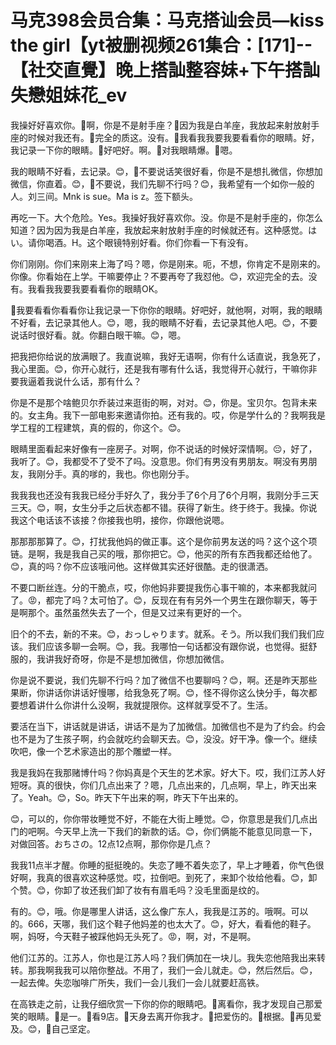 # 马克398会员合集：马克搭讪会员—kiss the girl【yt被删视频261集合：[171]--【社交直覺】晚上搭訕整容妹+下午搭訕失戀姐妹花_ev

我操好好喜欢你。🎼啊，你是不是射手座？🎼因为我是白羊座，我放起来射放射手座的时候对我还有。🎼完全的质这。没有。🎼我看我我要我要看看你的眼睛。好，我记录一下你的眼睛。🎼好吧好。啊。🎼对我眼睛爆。🎼嗯。

我的眼睛不好看，去记录。😊，🎼不要说话笑很好看，你是不是想扎微信，你想加微信，你直着。😊，🎼不要说，我们先聊不行吗？😊，我希望有一个如你一般的人。刘三间。Mnk is sue。Ma is z。签下额头。

再吃一下。大个危险。Yes。我操好我好喜欢你。没。你是不是射手座的，你怎么知道？因为因为我是白羊座，我放起来射放射手座的时候就还有。这种感觉。はい。请你喝酒。H。这个眼镜特别好看。你们你看一下有没有。

你们刚刚。你们来刚来上海了吗？嗯，你是刚来。呃，不想，你肯定不是刚来的。你像。你看始在上学。干嘛要停止？不要再夸了我怼他。😊，欢迎完全的去。没有。我看我我要我要看看你的眼睛OK。

🎼我要看看你看看你让我记录一下你你的眼睛。好吧好，就他啊，对啊，我的眼睛不好看，去记录其他人。😊，嗯，我的眼睛不好看，去记录其他人吧。😊，不要说话时很好看。就。你翻白眼干嘛。😊，嗯。

把我把你给说的放满眼了。我直说嘛，我好无语啊，你有什么话直说，我急死了，我心里面。😊，你开心就行，还是我有哪有什么话，我觉得开心就行，干嘛你非要我逼着我说什么话，那有什么？

你是不是那个啥鲍贝尔乔装过来逛街的啊，对对。😊，你是。宝贝尔。包背未来的。女主角。我下一部电影来邀请你拍。还有我的。哎，你是学什么的？我啊我是学工程的工程建筑，真的假的，你这个。😊。

眼睛里面看起来好像有一座房子。对啊，你不说话的时候好深情啊。😔，好了，我听了。😊，我都受不了受不了吗。没意思。你们有男没有男朋友。啊没有男朋友，我刚分手。真的嗲的，我也。你也刚分手。

我我我也还没有我我已经分手好久了，我分手了6个月了6个月啊，我刚分手三天三天。😊，啊，女生分手之后状态都不错。获得了新生。终于终于。我操。你说我这个电话该不该接？你接我也明，接你，你跟他说嗯。

那那那那算了。😊，打扰我他妈的做正事。这个是你前男友送的吗？这个这个项链。是啊，我是我自己买的哦，那你把它。😊，他买的所有东西我都还给他了。😊，真的吗？你不应该哦问他。这样做其实还好很酷。走的很潇洒。

不要口断丝连。分的干脆点，哎，你他妈非要提我伤心事干嘛的，本来都我就问了。😡，都完了吗？太可怕了。😊，反现在有有另外一个男生在跟你聊天，等于是啊那个。虽然虽然失去了一个，但是又过来有更好的一个。

旧个的不去，新的不来。😊，おっしゃります。就系。そう。所以我们我们我们应该。我们应该多聊一会啊。😊，我。我哪怕一句话都没有跟你说，也觉得。挺舒服的，我讲我好奇呀，你是不是想加微信，你想加微信。

你是说不要说，我们先聊不行吗？加了微信不也要聊吗？😊，啊。还是昨天那些果断，你讲话你讲话好慢哪，给我急死了啊。😊，怪不得你这么快分手，每次都要想着讲什么你讲什么没啊，我就提限你。这样就享受不了。生活。

要活在当下，讲话就是讲话，讲话不是为了加微信。加微信也不是为了约会。约会也不是为了生孩子啊，约会就吃约会聊天去。😊，没没。好干净。像一个。继续吹吧，像一个艺术家造出的那个雕塑一样。

我是我妈在我那赌博什吗？你妈真是个天生的艺术家。好大下。哎，我们江苏人好短呀。真的很快，你们几点出来了？嗯，几点出来的，几点啊，早上，昨天出来了。Yeah。😊，So。昨天下午出来的啊，昨天下午出来的。

😊，可以的，你你带妆睡觉不好，不能在大街上睡觉。😊，你意思是我们几点出门的吧啊。今天早上洗一下我们的新款的话。😊，你们俩能不能意见同意一下，对做回答。おちさの。12点12点啊，那你你是几点？

我我11点半才醒。你睡的挺挺晚的。失恋了睡不着失恋了，早上才睡着，你气色很好啊，我真的很喜欢这种感觉。哎，拉倒吧。到死了，来卸个妆给他看。😊，卸个赞。😊，你卸了妆还我们卸了妆有有眉毛吗？没毛里面是纹的。

有的。😊，哦。你是哪里人讲话，这么像广东人，我我是江苏的。哦啊。可以的。666，天哪，我们这个鞋子他妈差的也太大了。😊，好大，看看他的鞋子。啊，妈呀，今天鞋子被踩他妈无头死了。😡，啊，对，不是啊。

他们江苏的。江苏人，你也是江苏人吗？我们俩加在一块儿。我失恋他陪我出来转转。那我啊我我可以陪你整战。不用了，我们一会儿就走。😊，然后然后。😊，一起去俾。失恋咖啡广所失，我们一会儿我们一会儿就要赶高铁。

在高铁走之前，让我仔细欣赏一下你的你的眼睛吧。🎼离看你，我才发现自己那爱笑的眼睛。🎼是一。🎼看9店。🎼天身去离开你我才。🎼把爱伤的。🎼根据。🎼再见爱及。😊，🎼自己坚定。

